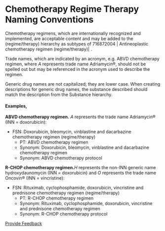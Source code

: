 # Chemotherapy Regime Therapy Naming Conventions

Chemotherapy regimens, which are internationally recognized and implemented, are acceptable content and may be added to the (regime/therapy) hierarchy as subtypes of 716872004 | Antineoplastic chemotherapy regimen (regime/therapy)| .

Trade names, which are indicated by an acronym, e.g. ABVD chemotherapy regimen, where _A_ represents trade name Adriamycin®, should not be spelled out but may be referenced in the acronym used to describe the regimen.

Generic drug names are not capitalized; they are lower case. When creating descriptions for generic drug names, the substance described should match the description from the Substance hierarchy.

#### Examples,

**ABVD chemotherapy regimen.** _A_ represents the trade name Adriamycin® (INN = doxorubicin):

* FSN: Doxorubicin, bleomycin, vinblastine and dacarbazine chemotherapy regimen (regime/therapy)
  * PT: ABVD chemotherapy regimen
  * Synonym: Doxorubicin, bleomycin, vinblastine and dacarbazine chemotherapy regimen
  * Synonym: ABVD chemotherapy protocol

**R-CHOP chemotherapy regimen.**_H_ represents the non-INN generic name hydroxydaunomycin (INN = doxorubicin) and _O_ represents the trade name Oncovin® (INN = vincristine):

* FSN: Rituximab, cyclophosphamide, doxorubicin, vincristine and prednisone chemotherapy regimen (regime/therapy)
  * PT: R-CHOP chemotherapy regimen
  * Synonym: Rituximab, cyclophosphamide, doxorubicin, vincristine and prednisone chemotherapy regimen
  * Synonym: R-CHOP chemotherapy protocol

<a href="https://docs.google.com/forms/d/e/1FAIpQLScTmbZIf0UEQwYDkY27EEWBkaiYkHSbR0_9DmFrMLXoQLyL7Q/viewform?usp=pp_url&#x26;entry.1767247133=SCT+Editorial+Guide&#x26;entry.670899847=Chemotherapy%20Regime%20Therapy%20Naming%20Conventions" class="button primary">Provide Feedback</a>
